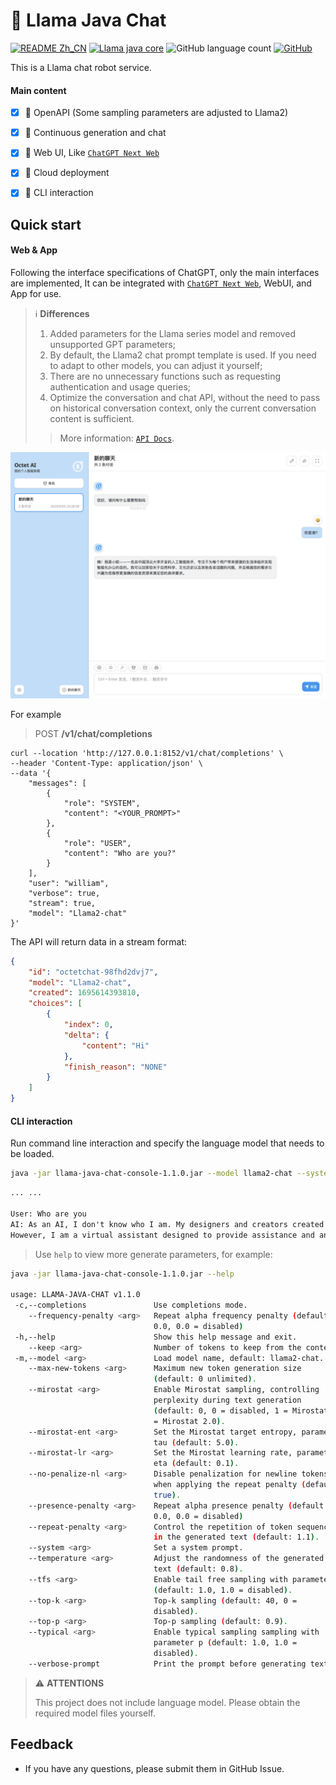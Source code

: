# 🤖️ Llama Java Chat

[![README Zh_CN](https://img.shields.io/badge/Lang-中文-red)](./README.Zh_CN.md)
[![Llama java core](https://img.shields.io/badge/Github-llama_java_core-green)](https://github.com/eoctet/llama-java-core.git)
![GitHub language count](https://img.shields.io/github/languages/count/eoctet/llama-java-chat)
[![GitHub](https://img.shields.io/github/license/eoctet/llama-java-core)](https://opensource.org/licenses/MIT)


This is a Llama chat robot service.

#### Main content

- [X] 🚀 OpenAPI (Some sampling parameters are adjusted to Llama2)
- [X] 🚀 Continuous generation and chat
- [X] 🚀 Web UI, Like [`ChatGPT Next Web`](https://github.com/Yidadaa/ChatGPT-Next-Web)
- [X] 🚀 Cloud deployment
- [X] 🚀 CLI interaction


## Quick start


#### Web & App

Following the interface specifications of ChatGPT, only the main interfaces are implemented, It can be integrated with [`ChatGPT Next Web`](https://github.com/Yidadaa/ChatGPT-Next-Web), WebUI, and App for use.

> ℹ️ __Differences__
> 1. Added parameters for the Llama series model and removed unsupported GPT parameters;
> 2. By default, the Llama2 chat prompt template is used. If you need to adapt to other models, you can adjust it yourself;
> 3. There are no unnecessary functions such as requesting authentication and usage queries;
> 4. Optimize the conversation and chat API, without the need to pass on historical conversation context, only the current conversation content is sufficient.
>
> > More information: [`API Docs`](docs/API.md).

![webui.png](docs%2Fwebui.png)

For example

> POST **/v1/chat/completions**

```shell
curl --location 'http://127.0.0.1:8152/v1/chat/completions' \
--header 'Content-Type: application/json' \
--data '{
    "messages": [
        {
            "role": "SYSTEM",
            "content": "<YOUR_PROMPT>"
        },
        {
            "role": "USER",
            "content": "Who are you?"
        }
    ],
    "user": "william",
    "verbose": true,
    "stream": true,
    "model": "Llama2-chat"
}'
```

The API will return data in a stream format:

```json
{
    "id": "octetchat-98fhd2dvj7",
    "model": "Llama2-chat",
    "created": 1695614393810,
    "choices": [
        {
            "index": 0,
            "delta": {
                "content": "Hi"
            },
            "finish_reason": "NONE"
        }
    ]
}
```

#### CLI interaction

Run command line interaction and specify the language model that needs to be loaded.

```bash
java -jar llama-java-chat-console-1.1.0.jar --model llama2-chat --system 'YOUR_PROMPT'
```

```txt
... ...

User: Who are you
AI: As an AI, I don't know who I am. My designers and creators created me. 
However, I am a virtual assistant designed to provide assistance and answer questions.
```

> Use `help` to view more generate parameters, for example:

```bash
java -jar llama-java-chat-console-1.1.0.jar --help

usage: LLAMA-JAVA-CHAT v1.1.0
 -c,--completions               Use completions mode.
    --frequency-penalty <arg>   Repeat alpha frequency penalty (default:
                                0.0, 0.0 = disabled)
 -h,--help                      Show this help message and exit.
    --keep <arg>                Number of tokens to keep from the context.
 -m,--model <arg>               Load model name, default: llama2-chat.
    --max-new-tokens <arg>      Maximum new token generation size
                                (default: 0 unlimited).
    --mirostat <arg>            Enable Mirostat sampling, controlling
                                perplexity during text generation
                                (default: 0, 0 = disabled, 1 = Mirostat, 2
                                = Mirostat 2.0).
    --mirostat-ent <arg>        Set the Mirostat target entropy, parameter
                                tau (default: 5.0).
    --mirostat-lr <arg>         Set the Mirostat learning rate, parameter
                                eta (default: 0.1).
    --no-penalize-nl <arg>      Disable penalization for newline tokens
                                when applying the repeat penalty (default:
                                true).
    --presence-penalty <arg>    Repeat alpha presence penalty (default:
                                0.0, 0.0 = disabled)
    --repeat-penalty <arg>      Control the repetition of token sequences
                                in the generated text (default: 1.1).
    --system <arg>              Set a system prompt.
    --temperature <arg>         Adjust the randomness of the generated
                                text (default: 0.8).
    --tfs <arg>                 Enable tail free sampling with parameter z
                                (default: 1.0, 1.0 = disabled).
    --top-k <arg>               Top-k sampling (default: 40, 0 =
                                disabled).
    --top-p <arg>               Top-p sampling (default: 0.9).
    --typical <arg>             Enable typical sampling sampling with
                                parameter p (default: 1.0, 1.0 =
                                disabled).
    --verbose-prompt            Print the prompt before generating text.
```


> ⚠️ __ATTENTIONS__
>
> This project does not include language model. Please obtain the required model files yourself.

## Feedback

- If you have any questions, please submit them in GitHub Issue.


